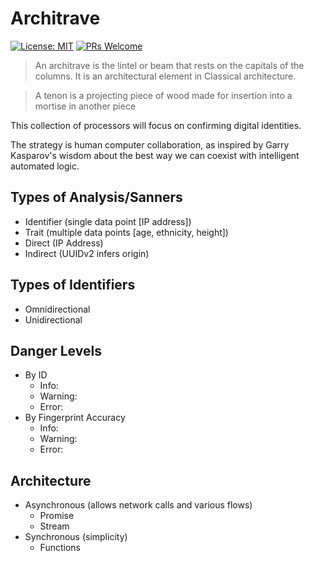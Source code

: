 # Architrave

[![License: MIT](https://img.shields.io/badge/License-MIT-yellow.svg)](https://opensource.org/licenses/MIT)
[![PRs Welcome](https://img.shields.io/badge/PRs-welcome-green.svg)](http://makeapullrequest.com)

> An architrave is the lintel or beam that rests on the capitals of the columns. It is an architectural element in Classical architecture.

> A tenon is a projecting piece of wood made for insertion into a mortise in another piece

This collection of processors will focus on confirming digital identities.

The strategy is human computer collaboration, as inspired by Garry Kasparov's wisdom about the best way we can coexist with intelligent automated logic.

## Types of Analysis/Sanners

- Identifier (single data point [IP address])
- Trait (multiple data points [age, ethnicity, height])
- Direct (IP Address)
- Indirect (UUIDv2 infers origin)

## Types of Identifiers

- Omnidirectional
- Unidirectional

## Danger Levels

- By ID
  - Info:
  - Warning:
  - Error:
- By Fingerprint Accuracy
  - Info:
  - Warning:
  - Error:

## Architecture

- Asynchronous (allows network calls and various flows)
  - Promise
  - Stream
- Synchronous (simplicity)
  - Functions
